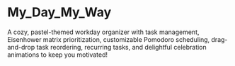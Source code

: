 # My_Day_My_Way
A cozy, pastel-themed workday organizer with task management, Eisenhower matrix prioritization, customizable Pomodoro scheduling, drag-and-drop task reordering, recurring tasks, and delightful celebration animations to keep you motivated!
